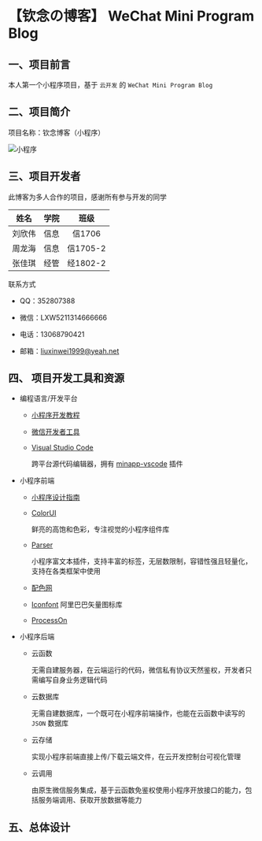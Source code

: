 # 【钦念の博客】 WeChat Mini Program Blog

## 一、项目前言

本人第一个小程序项目，基于 `云开发` 的 `WeChat Mini Program Blog`

## 二、项目简介

项目名称：钦念博客（小程序）

![小程序](https://ae01.alicdn.com/kf/H8bd159c050f645b2af1f0b201d2af888T.jpg)

## 三、项目开发者

此博客为多人合作的项目，感谢所有参与开发的同学

姓名|学院|班级
---|:--:|:---:
刘欣伟|信息|信1706
周龙海|信息|信1705-2
张佳琪|经管|经1802-2

联系方式

- QQ：352807388

- 微信：LXW5211314666666

- 电话：13068790421

- 邮箱：liuxinwei1999@yeah.net


## 四、 项目开发工具和资源

- 编程语言/开发平台

  - [小程序开发教程](https://developers.weixin.qq.com/miniprogram/dev/framework/)

  - [微信开发者工具](https://developers.weixin.qq.com/miniprogram/dev/devtools/download.html) 

  - [Visual Studio Code](https://code.visualstudio.com/) 

    跨平台源代码编辑器，拥有 [minapp-vscode](https://github.com/wx-minapp/minapp-vscode) 插件

- 小程序前端

  - [小程序设计指南](https://developers.weixin.qq.com/miniprogram/design/)

  - [ColorUI](https://github.com/weilanwl/ColorUI)

    鲜亮的高饱和色彩，专注视觉的小程序组件库

  - [Parser](https://github.com/jin-yufeng/Parser)

    小程序富文本插件，支持丰富的标签，无层数限制，容错性强且轻量化，支持在各类框架中使用

  - [配色网](http://www.peise.net/palette/)

  - [Iconfont](https://www.iconfont.cn/) 阿里巴巴矢量图标库

  - [ProcessOn](https://www.processon.com/)

- 小程序后端

  - 云函数
  
    无需自建服务器，在云端运行的代码，微信私有协议天然鉴权，开发者只需编写自身业务逻辑代码

  - 云数据库
    
    无需自建数据库，一个既可在小程序前端操作，也能在云函数中读写的 `JSON` 数据库

  - 云存储
  
    实现小程序前端直接上传/下载云端文件，在云开发控制台可视化管理

  - 云调用
  
    由原生微信服务集成，基于云函数免鉴权使用小程序开放接口的能力，包括服务端调用、获取开放数据等能力

## 五、总体设计

